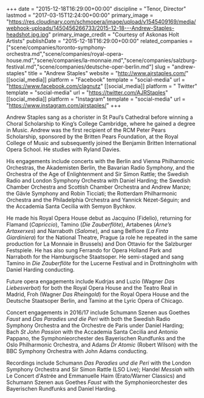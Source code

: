 +++
date = "2015-12-18T16:29:00+00:00"
discipline = "Tenor, Director"
lastmod = "2017-03-15T12:24:00+00:00"
primary_image = "https://res.cloudinary.com/schmopera/image/upload/v1545409169/media/webhook-uploads/1450456266733/2015-12-18---Andrew-Staples-headshot.jpg.jpg"
primary_image_credit = "Courtesy of Askonas Holt Artists"
publishDate = "2015-12-18T16:29:00+00:00"
related_companies = ["scene/companies/toronto-symphony-orchestra.md","scene/companies/royal-opera-house.md","scene/companies/la-monnaie.md","scene/companies/salzburg-festival.md","scene/companies/deutsche-oper-berlin.md"]
slug = "andrew-staples"
title = "Andrew Staples"
website = "http://www.ajrstaples.com/"
[[social_media]]
platform = "Facebook"
template = "social-media"
url = "https://www.facebook.com/clagnutz"
[[social_media]]
platform = " Twitter"
template = "social-media"
url = "https://twitter.com/AJRStaples"
[[social_media]]
platform = "Instagram"
template = "social-media"
url = "https://www.instagram.com/ajrstaples/"
+++

Andrew Staples sang as a chorister in St Paul’s Cathedral before winning a Choral Scholarship to King’s College Cambridge, where he gained a degree in Music.  Andrew was the first recipient of the RCM Peter Pears Scholarship, sponsored by the Britten Pears Foundation, at the Royal College of Music and subsequently joined the Benjamin Britten International Opera School.  He studies with Ryland Davies.

His engagements include concerts with the Berlin and Vienna Philharmonic Orchestras, the Akademisten Berlin, the Bavarian Radio Symphony, and the Orchestra of the Age of Enlightenment and Sir Simon Rattle; the Swedish Radio and London Symphony Orchestra with Daniel Harding; the Swedish Chamber Orchestra and Scottish Chamber Orchestra and Andrew Manze; the Gävle Symphony and Robin Ticciati; the Rotterdam Philharmonic Orchestra and the Philadelphia Orchestra and Yannick Nézet-Séguin; and the Accademia Santa Cecilia with Semyon Bychkov.

He made his Royal Opera House debut as Jacquino (Fidelio), returning for Flamand (*Capriccio*), Tamino (*Die Zauberflöte*), Artabenes (*Arne’s Artaxerxes*) and Narraboth (*Salome*), and sang Belfiore (*La Finta Giardiniera*) for the National Theatre, Prague (a role he repeated in the same production for La Monnaie in Brussels) and Don Ottavio for the Salzburger Festspiele. He has also sung Ferrando for Opera Holland Park and Narraboth for the Hamburgische Staatsoper. He semi-staged and sang Tamino in *Die Zauberflöte* for the Lucerne Festival and in Drottningholm with Daniel Harding conducting.

Future opera engagements include Kudrjas and Luzio (Wagner *Das Liebesverbot*) for both the Royal Opera House and the Teatro Real in Madrid, Froh (Wagner *Das Rheingold*) for the Royal Opera House and the Deutsche Staatsoper Berlin, and Tamino at the Lyric Opera of Chicago. 

Concert engagements in 2016/17 include Schumann Szenen aus Goethes *Faust* and *Das Paradies und die Peri* with both the Swedish Radio Symphony Orchestra and the Orchestre de Paris under Daniel Harding; Bach *St John Passion* with the Accademia Santa Cecilia and Antonio Pappano, the Symphonieorchester des Bayerischen Rundfunks and the Oslo Philharmonic Orchestra, and Adams *Dr Atomic* (Robert Wilson) with the BBC Symphony Orchestra with John Adams conducting.

Recordings include Schumann *Das Paradies und die Peri* with the London Symphony Orchestra and Sir Simon Rattle (LSO Live); Handel *Messiah* with Le Concert d'Astrée and Emmanuelle Haim (Erato/Warner Classics) and Schumann Szenen aus Goethes *Faust* with the Symphonieorchester des Bayerischen Rundfunks and Daniel Harding.
